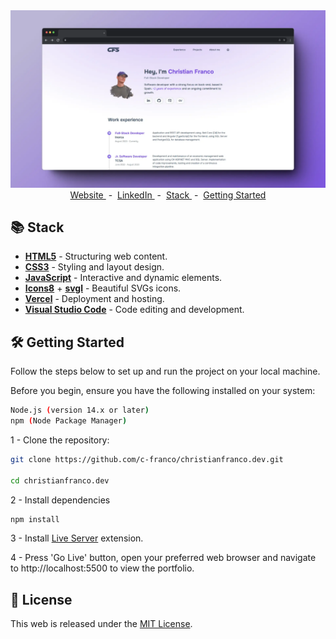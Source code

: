 <div align="center">
    <a href="https://christianfranco.dev">
        <img src="assets/img/portfolio.webp">
    </a>
</div>

<div align="center">
    <a href="https://christianfranco.dev" target="_blank">
        Website
    </a>
    <span>&nbsp;-&nbsp;</span>
    <a href="https://www.linkedin.com/in/christian-franco-soto/">
        LinkedIn
    </a>
    <span>&nbsp;-&nbsp;</span>
    <a href="https://github.com/c-franco/christianfranco.dev?tab=readme-ov-file#-stack">
        Stack
    </a>
    <span>&nbsp;-&nbsp;</span>
    <a href="https://github.com/c-franco/christianfranco.dev?tab=readme-ov-file#getting-started">
        Getting Started
    </a>
</div>

## 📚 Stack

- [**HTML5**](https://developer.mozilla.org/es/docs/Web/HTML) - Structuring web content.
- [**CSS3**](https://developer.mozilla.org/es/docs/Web/CSS) - Styling and layout design.
- [**JavaScript**](https://developer.mozilla.org/es/docs/Web/JavaScript) - Interactive and dynamic elements.
- [**Icons8**](https://icons8.com/) + [**svgl**](https://svgl.app/) - Beautiful SVGs icons.
- [**Vercel**](https://vercel.com) - Deployment and hosting.
- [**Visual Studio Code**](https://code.visualstudio.com/) - Code editing and development.

## 🛠️ Getting Started

Follow the steps below to set up and run the project on your local machine.

Before you begin, ensure you have the following installed on your system:

```bash
Node.js (version 14.x or later)
npm (Node Package Manager)
```

1 - Clone the repository:

```bash
git clone https://github.com/c-franco/christianfranco.dev.git

cd christianfranco.dev
```

2 - Install dependencies

```bash
npm install
```

3 - Install [Live Server](https://marketplace.visualstudio.com/items?itemName=ritwickdey.LiveServer) extension.

4 - Press 'Go Live' button, open your preferred web browser and navigate to http://localhost:5500 to view the portfolio.

## 📜 License

This web is released under the [MIT License](LICENSE).
